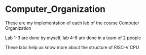 # Computer_Organization

These are my implementation of each lab of the course Computer Organization

Lab 1-3 are done by myself, lab 4-6 are done in a team of 2 people

These labs help us know more about the structure of RISC-V CPU
